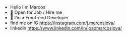 - Hello I'm Marcos
- 👀 Open for Job / Hire me
- 🌱 I’m a Front-end Developer
- find me on IG https://instagram.com/j.marcosjova/
- linkedin https://www.linkedin.com/in/joaomarcosjova/

<!---
joaomarcosjova/joaomarcosjova is a ✨ special ✨ repository because its `README.md` (this file) appears on your GitHub profile.
You can click the Preview link to take a look at your changes.
--->
